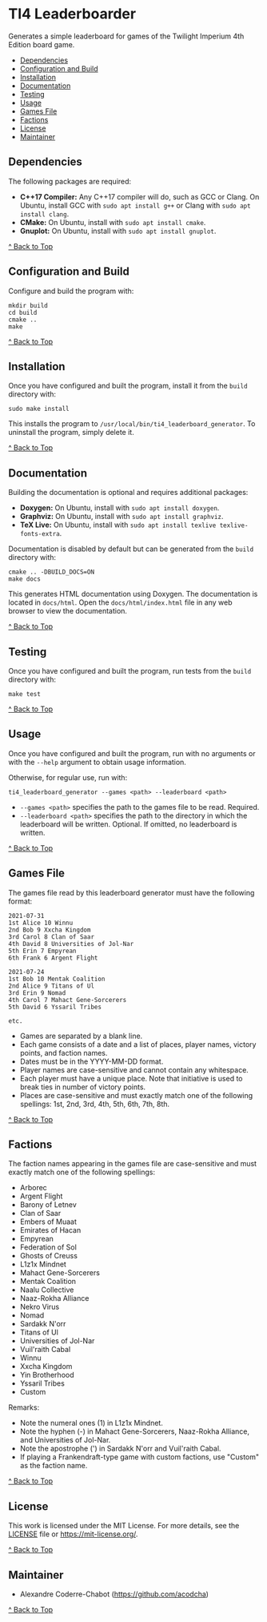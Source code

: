 # TI4 Leaderboarder
Generates a simple leaderboard for games of the Twilight Imperium 4th Edition board game.

- [Dependencies](#dependencies)
- [Configuration and Build](#configuration-and-build)
- [Installation](#installation)
- [Documentation](#documentation)
- [Testing](#testing)
- [Usage](#usage)
- [Games File](#games-file)
- [Factions](#factions)
- [License](#license)
- [Maintainer](#maintainer)

## Dependencies
The following packages are required:
- **C++17 Compiler:** Any C++17 compiler will do, such as GCC or Clang. On Ubuntu, install GCC with `sudo apt install g++` or Clang with `sudo apt install clang`.
- **CMake:** On Ubuntu, install with `sudo apt install cmake`.
- **Gnuplot:** On Ubuntu, install with `sudo apt install gnuplot`.

[^ Back to Top](#twilight-imperium-4th-edition-leaderboard-generator)

## Configuration and Build
Configure and build the program with:

```
mkdir build
cd build
cmake ..
make
```

[^ Back to Top](#twilight-imperium-4th-edition-leaderboard-generator)

## Installation
Once you have configured and built the program, install it from the `build` directory with:

```
sudo make install
```

This installs the program to `/usr/local/bin/ti4_leaderboard_generator`. To uninstall the program, simply delete it.

[^ Back to Top](#twilight-imperium-4th-edition-leaderboard-generator)

## Documentation
Building the documentation is optional and requires additional packages:
- **Doxygen:** On Ubuntu, install with `sudo apt install doxygen`.
- **Graphviz:** On Ubuntu, install with `sudo apt install graphviz`.
- **TeX Live:** On Ubuntu, install with `sudo apt install texlive texlive-fonts-extra`.

Documentation is disabled by default but can be generated from the `build` directory with:

```
cmake .. -DBUILD_DOCS=ON
make docs
```

This generates HTML documentation using Doxygen. The documentation is located in `docs/html`. Open the `docs/html/index.html` file in any web browser to view the documentation.

[^ Back to Top](#twilight-imperium-4th-edition-leaderboard-generator)

## Testing
Once you have configured and built the program, run tests from the `build` directory with:

```
make test
```

[^ Back to Top](#twilight-imperium-4th-edition-leaderboard-generator)

## Usage
Once you have configured and built the program, run with no arguments or with the `--help` argument to obtain usage information.

Otherwise, for regular use, run with:

```
ti4_leaderboard_generator --games <path> --leaderboard <path>
```

- `--games <path>` specifies the path to the games file to be read. Required.
- `--leaderboard <path>` specifies the path to the directory in which the leaderboard will be written. Optional. If omitted, no leaderboard is written.

[^ Back to Top](#twilight-imperium-4th-edition-leaderboard-generator)

## Games File
The games file read by this leaderboard generator must have the following format:

```
2021-07-31
1st Alice 10 Winnu
2nd Bob 9 Xxcha Kingdom
3rd Carol 8 Clan of Saar
4th David 8 Universities of Jol-Nar
5th Erin 7 Empyrean
6th Frank 6 Argent Flight

2021-07-24
1st Bob 10 Mentak Coalition
2nd Alice 9 Titans of Ul
3rd Erin 9 Nomad
4th Carol 7 Mahact Gene-Sorcerers
5th David 6 Yssaril Tribes

etc.
```

- Games are separated by a blank line.
- Each game consists of a date and a list of places, player names, victory points, and faction names.
- Dates must be in the YYYY-MM-DD format.
- Player names are case-sensitive and cannot contain any whitespace.
- Each player must have a unique place. Note that initiative is used to break ties in number of victory points.
- Places are case-sensitive and must exactly match one of the following spellings: 1st, 2nd, 3rd, 4th, 5th, 6th, 7th, 8th.

[^ Back to Top](#twilight-imperium-4th-edition-leaderboard-generator)

## Factions
The faction names appearing in the games file are case-sensitive and must exactly match one of the following spellings:

- Arborec
- Argent Flight
- Barony of Letnev
- Clan of Saar
- Embers of Muaat
- Emirates of Hacan
- Empyrean
- Federation of Sol
- Ghosts of Creuss
- L1z1x Mindnet
- Mahact Gene-Sorcerers
- Mentak Coalition
- Naalu Collective
- Naaz-Rokha Alliance
- Nekro Virus
- Nomad
- Sardakk N'orr
- Titans of Ul
- Universities of Jol-Nar
- Vuil'raith Cabal
- Winnu
- Xxcha Kingdom
- Yin Brotherhood
- Yssaril Tribes
- Custom

Remarks:
- Note the numeral ones (1) in L1z1x Mindnet.
- Note the hyphen (-) in Mahact Gene-Sorcerers, Naaz-Rokha Alliance, and Universities of Jol-Nar.
- Note the apostrophe (') in Sardakk N'orr and Vuil'raith Cabal.
- If playing a Frankendraft-type game with custom factions, use "Custom" as the faction name.

[^ Back to Top](#twilight-imperium-4th-edition-leaderboard-generator)

## License
This work is licensed under the MIT License. For more details, see the [LICENSE](LICENSE) file or <https://mit-license.org/>.

[^ Back to Top](#twilight-imperium-4th-edition-leaderboard-generator)

## Maintainer
- Alexandre Coderre-Chabot (<https://github.com/acodcha>)

[^ Back to Top](#twilight-imperium-4th-edition-leaderboard-generator)

